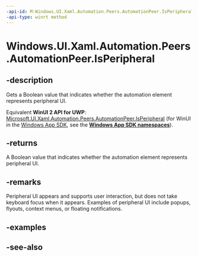 ```yaml
---
-api-id: M:Windows.UI.Xaml.Automation.Peers.AutomationPeer.IsPeripheral
-api-type: winrt method
---
```


<!-- Method syntax
public bool IsPeripheral()
-->

# Windows.UI.Xaml.Automation.Peers.AutomationPeer.IsPeripheral

## -description
Gets a Boolean value that indicates whether the automation element represents peripheral UI.

Equivalent **WinUI 2 API for UWP**: [Microsoft.UI.Xaml.Automation.Peers.AutomationPeer.IsPeripheral](/windows/winui/api/microsoft.ui.xaml.automation.peers.automationpeer.isperipheral) (for WinUI in the [Windows App SDK](/windows/apps/windows-app-sdk/), see the **[Windows App SDK namespaces](/windows/windows-app-sdk/api/winrt/)**).

## -returns
A Boolean value that indicates whether the automation element represents peripheral UI.

## -remarks
Peripheral UI appears and supports user interaction, but does not take keyboard focus when it appears. Examples of peripheral UI include popups, flyouts, context menus, or floating notifications.

## -examples

## -see-also
